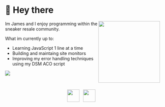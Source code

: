 # 👋 Hey there

<img align="right" src="http://rebloggy.com/post/gif-mine-movies-paul-rudd-role-models-christopher-mintz-plasse/5139158870" height="200">


Im James and I enjoy programming within the sneaker resale community.

What im currently up to:
* Learning JavaScript 1 line at a time
* Building and maintaing site monitors
* Improving my error handling techniques using my DSM ACO script

<a href="https://wakatime.com"><img src="https://wakatime.com/share/@Clearclarencs/be68ce30-37c4-4af4-8ecf-d1ed00bb407c.png" /></a>

<br/>
<p align="center">
    <a href="mailto:info@jamesmbskipworth@gmail.com"><img height="40" src="https://img.icons8.com/fluent/480/000000/mail.png"></a>&nbsp;&nbsp;
    <a href="https://www.linkedin.com/in/james-skipworth-577578195/"><img height="40" src="https://img.icons8.com/color/480/000000/linkedin.png"></a>&nbsp;&nbsp; 
</p>
